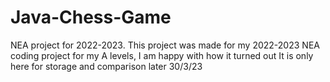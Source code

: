 # Java-Chess-Game
NEA project for 2022-2023. 
This project was made for  my 2022-2023  NEA coding project for my A levels, I am happy with how it turned out
It is only here for storage and comparison later
30/3/23
